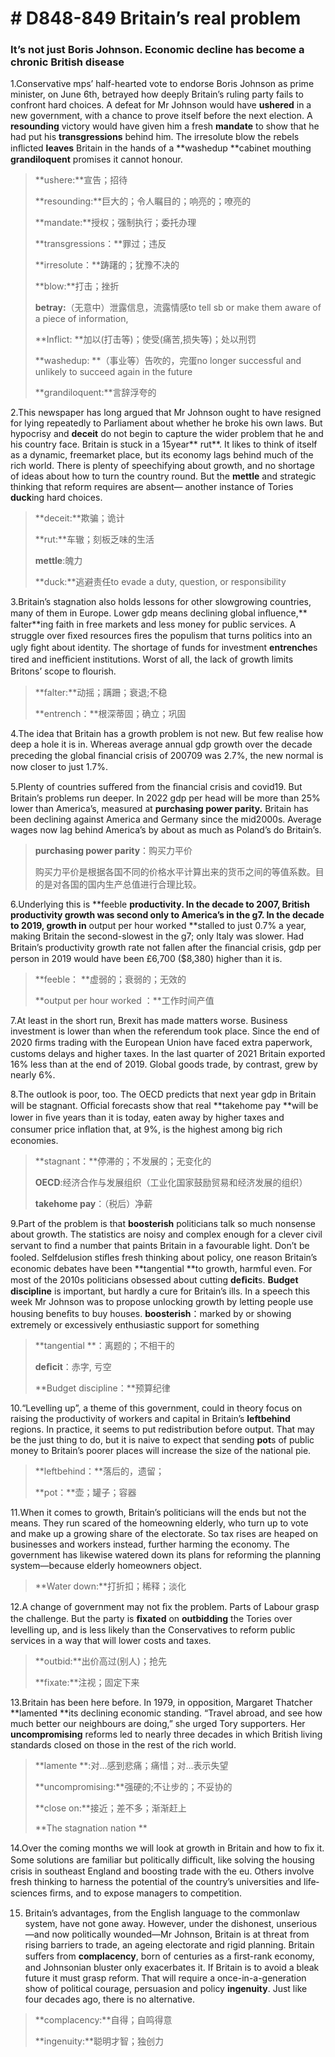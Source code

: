 # # D848-849 Britain’s real problem 
### **It’s not just Boris Johnson. Economic decline has become a chronic British disease**
1.Conservative mps’ half­-hearted vote to endorse Boris Johnson as prime minister, on June 6th, betrayed how deeply Britain’s ruling party fails to confront hard choices. A defeat for Mr Johnson would have **ushered** in a new government, with a chance to prove itself before the next election. A **resounding** victory would have given him a fresh **mandate** to show that he had put his **transgressions** behind him. The irresolute blow the rebels inﬂicted **leaves** Britain in the hands of a **washed­up **cabinet mouthing **grandiloquent** promises it cannot honour.

> **ushere:**宣告；招待
 > 
> **resounding:**巨大的；令人瞩目的；响亮的；嘹亮的
 > 
> **mandate:**授权；强制执行；委托办理
 > 
> **transgressions：**罪过；违反
 > 
> **irresolute：**踌躇的；犹豫不决的
 > 
> **blow:**打击；挫折
 > 
> **betray:**（无意中）泄露信息，流露情感to tell sb or make them aware of a piece of information,
 > 
> **Inflict: **加以(打击等)；使受(痛苦,损失等)；处以刑罚
 > 
> **washed­up: **（事业等）告吹的，完蛋no longer successful and unlikely to succeed again in the future
 > 
> **grandiloquent:**言辞浮夸的
 > 

2.This newspaper has long argued that Mr Johnson ought to have resigned for lying repeatedly to Parliament about whether he broke his own laws. But hypocrisy and **deceit** do not begin to capture the wider problem that he and his country face. Britain is stuck in a 15­year** rut**. It likes to think of itself as a dynamic, free­market place, but its economy lags behind much of the rich world. There is plenty of speechifying about growth, and no shortage of ideas about how to turn the country round. But the **mettle** and strategic thinking that reform requires are absent— another instance of Tories **duck**ing hard choices.

> **deceit:**欺骗；诡计
 > 
> **rut:**车辙；刻板乏味的生活
 > 
> **mettle**:魄力
 > 
> **duck:**逃避责任to evade a duty, question, or responsibility
 > 

3.Britain’s stagnation also holds lessons for other slow­growing countries, many of them in Europe. Lower gdp means declining global inﬂuence,** falter**ing faith in free markets and less money for public services. A struggle over ﬁxed resources ﬁres the populism that turns politics into an ugly ﬁght about identity. The shortage of funds for investment **entrenche**s tired and ineﬃcient institutions. Worst of all, the lack of growth limits Britons’ scope to ﬂourish.

> **falter:**动摇；蹒跚；衰退;不稳
 > 
> **entrench：**根深蒂固；确立；巩固
 > 

4.The idea that Britain has a growth problem is not new. But few realise how deep a hole it is in. Whereas average annual gdp growth over the decade preceding the global ﬁnancial crisis of 2007­09 was 2.7%, the new normal is now closer to just 1.7%.

5.Plenty of countries suﬀered from the ﬁnancial crisis and covid­19. But Britain’s problems run deeper. In 2022 gdp per head will be more than 25% lower than America’s, measured at **purchasing ­power parity.** Britain has been declining against America and Germany since the mid­2000s. Average wages now lag behind America’s by about as much as Poland’s do Britain’s.

> **purchasing ­power parity**：购买力平价
 > 
> 购买力平价是根据各国不同的价格水平计算出来的货币之间的等值系数。目的是对各国的国内生产总值进行合理比较。
 > 

6.Underlying this is **feeble **productivity. In the decade to 2007, British productivity growth was second only to America’s in the g7. In the decade to 2019, growth in** output per hour worked **stalled to just 0.7% a year, making Britain the second­-slowest in the g7; only Italy was slower. Had Britain’s productivity growth rate not fallen after the ﬁnancial crisis, gdp per person in 2019 would have been £6,700 ($8,380) higher than it is.

> **feeble： **虚弱的；衰弱的；无效的
 > 
> **output per hour worked ：**工作时间产值
 > 

7.At least in the short run, Brexit has made matters worse. Business investment is lower than when the referendum took place. Since the end of 2020 ﬁrms trading with the European Union have faced extra paperwork, customs delays and higher taxes. In the last quarter of 2021 Britain exported 16% less than at the end of 2019. Global goods trade, by contrast, grew by nearly 6%.

8.The outlook is poor, too. The OECD predicts that next year gdp in Britain will be stagnant. Oﬃcial forecasts show that real **takehome pay **will be lower in ﬁve years than it is today, eaten away by higher taxes and consumer ­price inﬂation that, at 9%, is the highest among big rich economies.

> **stagnant：**停滞的；不发展的；无变化的
 > 
> **OECD**:经济合作与发展组织（工业化国家鼓励贸易和经济发展的组织）
 > 
> **takehome pay**：（税后）净薪
 > 

9.Part of the problem is that **boosterish** politicians talk so much nonsense about growth. The statistics are noisy and complex enough for a clever civil servant to ﬁnd a number that paints Britain in a favourable light. Don’t be fooled. Self­delusion stiﬂes fresh thinking about policy, one reason Britain’s economic debates have been **tangential **to growth, harmful even. For most of the 2010s politicians obsessed about cutting **deﬁcit**s. **Budget discipline** is important, but hardly a cure for Britain’s ills. In a speech this week Mr Johnson was to propose unlocking growth by letting people use housing beneﬁts to buy houses.
**boosterish**：marked by or showing extremely or excessively enthusiastic support for something

> **tangential **：离题的；不相干的
 > 
> **deﬁcit**：赤字, 亏空
 > 
> **Budget discipline：**预算纪律
 > 

10.“Levelling up”, a theme of this government, could in theory focus on raising the productivity of workers and capital in Britain’s **left­behind** regions. In practice, it seems to put redistribution before output. That may be the just thing to do, but it is naive to expect that sending **pot**s of public money to Britain’s poorer places will increase the size of the national pie.

> **left­behind：**落后的，遗留；
 > 
> **pot：**壶；罐子；容器
 > 

11.When it comes to growth, Britain’s politicians will the ends but not the means. They run scared of the homeowning elderly, who turn up to vote and make up a growing share of the electorate. So tax rises are heaped on businesses and workers instead, further harming the economy. The government has likewise watered down its plans for reforming the planning system—because elderly homeowners object.

> **Water down:**打折扣；稀释；淡化
 > 

12.A change of government may not ﬁx the problem. Parts of Labour grasp the challenge. But the party is **ﬁxated** on **outbidding** the Tories over levelling up, and is less likely than the Conservatives to reform public services in a way that will lower costs and taxes.

> **outbid:**出价高过(别人)；抢先
 > 
> **fixate:**注视；固定下来
 > 

13.Britain has been here before. In 1979, in opposition, Margaret Thatcher **lamented **its declining economic standing. “Travel abroad, and see how much better our neighbours are doing,” she urged Tory supporters. Her **uncompromising** reforms led to nearly three decades in which British living standards closed on those in the rest of the rich world.

> **lamente **:对…感到悲痛；痛惜；对…表示失望
 > 
> **uncompromising:**强硬的;不让步的；不妥协的
 > 
> **close on:**接近；差不多；渐渐赶上
 > 
> **The stagnation nation **
 > 

14.Over the coming months we will look at growth in Britain and how to ﬁx it. Some solutions are familiar but politically diﬃcult, like solving the housing crisis in south­east England and boosting trade with the eu. Others involve fresh thinking to harness the potential of the country’s universities and life­sciences ﬁrms, and to expose managers to competition.

15. Britain’s advantages, from the English language to the common­law system, have not gone away. However, under the dishonest, unserious—and now politically wounded—Mr Johnson, Britain is at threat from rising barriers to trade, an ageing electorate and rigid planning. Britain suﬀers from **complacency**, born of centuries as a ﬁrst-­rank economy, and Johnsonian bluster only exacerbates it. If Britain is to avoid a bleak future it must grasp reform. That will require a once-­in-­a­-generation show of political courage, persuasion and policy **ingenuity**. Just like four decades ago, there is no alternative.

> **complacency:**自得；自鸣得意
 > 
> **ingenuity:**聪明才智；独创力
 > 

